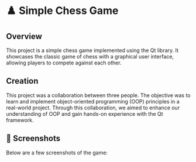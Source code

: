 # ♟️ Simple Chess Game

## Overview

This project is a simple chess game implemented using the Qt library. It showcases the classic game of chess with a graphical user interface, allowing players to compete against each other.

## Creation

This project was a collaboration between three people. The objective was to learn and implement object-oriented programming (OOP) principles in a real-world project. Through this collaboration, we aimed to enhance our understanding of OOP and gain hands-on experience with the Qt framework.

## 📸 Screenshots

Below are a few screenshots of the game:
